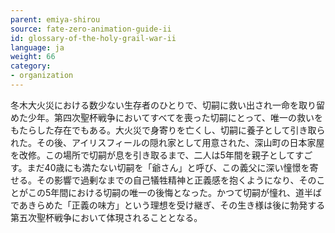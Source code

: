 ```yaml
---
parent: emiya-shirou
source: fate-zero-animation-guide-ii
id: glossary-of-the-holy-grail-war-ii
language: ja
weight: 66
category:
- organization
---
```


冬木大火災における数少ない生存者のひとりで、切嗣に救い出され一命を取り留めた少年。第四次聖杯戦争においてすべてを喪った切嗣にとって、唯一の救いをもたらした存在でもある。大火災で身寄りを亡くし、切嗣に養子として引き取られた。その後、アイリスフィールの隠れ家として用意された、深山町の日本家屋を改修。この場所で切嗣が息を引き取るまで、二人は5年間を親子としてすごす。まだ40歳にも満たない切嗣を「爺さん」と呼び、この義父に深い憧憬を寄せる。その影響で過剰なまでの自己犠牲精神と正義感を抱くようになり、そのことがこの5年間における切嗣の唯一の後悔となった。かつて切嗣が憧れ、道半ばであきらめた「正義の味方」という理想を受け継ぎ、その生き様は後に勃発する第五次聖杯戦争において体現されることとなる。
